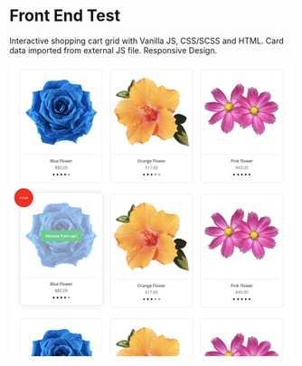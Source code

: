 # Front End Test
Interactive shopping cart grid with Vanilla JS, CSS/SCSS and HTML. 
Card data imported from external JS file. 
Responsive Design.

![screenshot](/assets/screenshot.png)
